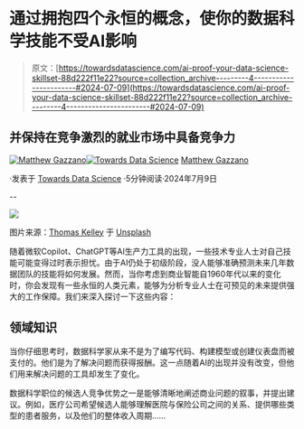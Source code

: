 # 通过拥抱四个永恒的概念，使你的数据科学技能不受AI影响

> 原文：[https://towardsdatascience.com/ai-proof-your-data-science-skillset-88d222f11e22?source=collection_archive---------4-----------------------#2024-07-09](https://towardsdatascience.com/ai-proof-your-data-science-skillset-88d222f11e22?source=collection_archive---------4-----------------------#2024-07-09)

## 并保持在竞争激烈的就业市场中具备竞争力

[](https://medium.com/@mattgazzano?source=post_page---byline--88d222f11e22--------------------------------)[![Matthew Gazzano](../Images/23f154b154d05847c2c13ea17ceb7a57.png)](https://medium.com/@mattgazzano?source=post_page---byline--88d222f11e22--------------------------------)[](https://towardsdatascience.com/?source=post_page---byline--88d222f11e22--------------------------------)[![Towards Data Science](../Images/a6ff2676ffcc0c7aad8aaf1d79379785.png)](https://towardsdatascience.com/?source=post_page---byline--88d222f11e22--------------------------------) [Matthew Gazzano](https://medium.com/@mattgazzano?source=post_page---byline--88d222f11e22--------------------------------)

·发表于 [Towards Data Science](https://towardsdatascience.com/?source=post_page---byline--88d222f11e22--------------------------------) ·5分钟阅读·2024年7月9日

--

![](../Images/51886c29a7cffb34bbd4b9130afac26b.png)

图片来源：[Thomas Kelley](https://unsplash.com/@thkelley?utm_source=medium&utm_medium=referral) 于 [Unsplash](https://unsplash.com/?utm_source=medium&utm_medium=referral)

随着微软Copilot、ChatGPT等AI生产力工具的出现，一些技术专业人士对自己技能可能变得过时表示担忧。由于AI仍处于初级阶段，没人能够准确预测未来几年数据团队的技能将如何发展。然而，当你考虑到商业智能自1960年代以来的变化时，你会发现有一些永恒的人类元素，能够为分析专业人士在可预见的未来提供强大的工作保障。我们来深入探讨一下这些内容：

## **领域知识**

当你仔细思考时，数据科学家从来不是为了编写代码、构建模型或创建仪表盘而被支付的。他们是为了解决问题而获得报酬。这一点随着AI的出现并没有改变，但他们用来解决问题的工具却发生了变化。

数据科学职位的候选人竞争优势之一是能够清晰地阐述商业问题的叙事，并提出建议。例如，医疗公司希望候选人能够理解医院与保险公司之间的关系、提供哪些类型的患者服务，以及他们的整体收入周期……

